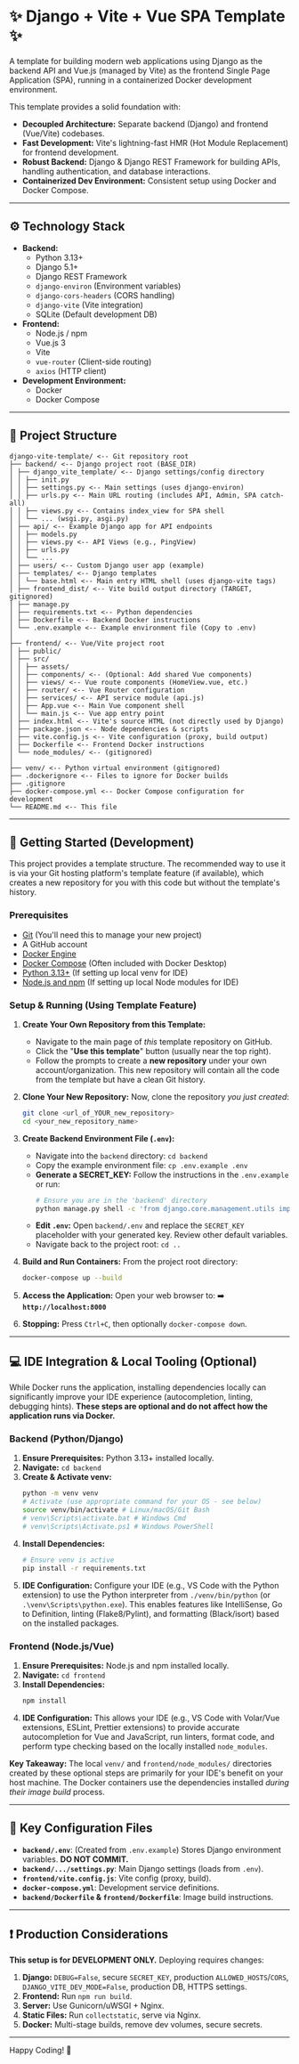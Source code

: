# ✨ Django + Vite + Vue SPA Template ✨

A template for building modern web applications using Django as the backend API and Vue.js (managed by Vite) as the frontend Single Page Application (SPA), running in a containerized Docker development environment.

This template provides a solid foundation with:

*   **Decoupled Architecture:** Separate backend (Django) and frontend (Vue/Vite) codebases.
*   **Fast Development:** Vite's lightning-fast HMR (Hot Module Replacement) for frontend development.
*   **Robust Backend:** Django & Django REST Framework for building APIs, handling authentication, and database interactions.
*   **Containerized Dev Environment:** Consistent setup using Docker and Docker Compose.

---

## ⚙️ Technology Stack

*   **Backend:**
    *   Python 3.13+
    *   Django 5.1+
    *   Django REST Framework
    *   `django-environ` (Environment variables)
    *   `django-cors-headers` (CORS handling)
    *   `django-vite` (Vite integration)
    *   SQLite (Default development DB)
*   **Frontend:**
    *   Node.js / npm
    *   Vue.js 3
    *   Vite
    *   `vue-router` (Client-side routing)
    *   `axios` (HTTP client)
*   **Development Environment:**
    *   Docker
    *   Docker Compose

---

## 📁 Project Structure

```
django-vite-template/ <-- Git repository root
├── backend/ <-- Django project root (BASE_DIR)
│ ├── django_vite_template/ <-- Django settings/config directory
│ │ ├── init.py
│ │ ├── settings.py <-- Main settings (uses django-environ)
│ │ ├── urls.py <-- Main URL routing (includes API, Admin, SPA catch-all)
│ │ ├── views.py <-- Contains index_view for SPA shell
│ │ └── ... (wsgi.py, asgi.py)
│ ├── api/ <-- Example Django app for API endpoints
│ │ ├── models.py
│ │ ├── views.py <-- API Views (e.g., PingView)
│ │ ├── urls.py
│ │ └── ...
│ ├── users/ <-- Custom Django user app (example)
│ ├── templates/ <-- Django templates
│ │ └── base.html <-- Main entry HTML shell (uses django-vite tags)
│ ├── frontend_dist/ <-- Vite build output directory (TARGET, gitignored)
│ ├── manage.py
│ ├── requirements.txt <-- Python dependencies
│ ├── Dockerfile <-- Backend Docker instructions
│ └── .env.example <-- Example environment file (Copy to .env)
│
├── frontend/ <-- Vue/Vite project root
│ ├── public/
│ ├── src/
│ │ ├── assets/
│ │ ├── components/ <-- (Optional: Add shared Vue components)
│ │ ├── views/ <-- Vue route components (HomeView.vue, etc.)
│ │ ├── router/ <-- Vue Router configuration
│ │ ├── services/ <-- API service module (api.js)
│ │ ├── App.vue <-- Main Vue component shell
│ │ └── main.js <-- Vue app entry point
│ ├── index.html <-- Vite's source HTML (not directly used by Django)
│ ├── package.json <-- Node dependencies & scripts
│ ├── vite.config.js <-- Vite configuration (proxy, build output)
│ ├── Dockerfile <-- Frontend Docker instructions
│ └── node_modules/ <-- (gitignored)
│
├── venv/ <-- Python virtual environment (gitignored)
├── .dockerignore <-- Files to ignore for Docker builds
├── .gitignore
├── docker-compose.yml <-- Docker Compose configuration for development
└── README.md <-- This file
```

---

## 🚀 Getting Started (Development)

This project provides a template structure. The recommended way to use it is via your Git hosting platform's template feature (if available), which creates a new repository for you with this code but without the template's history.

### Prerequisites

*   [Git](https://git-scm.com/) (You'll need this to manage your new project)
*   A GitHub account
*   [Docker Engine](https://docs.docker.com/engine/install/)
*   [Docker Compose](https://docs.docker.com/compose/install/) (Often included with Docker Desktop)
*   [Python 3.13+](https://www.python.org/) (If setting up local venv for IDE)
*   [Node.js and npm](https://nodejs.org/) (If setting up local Node modules for IDE)

### Setup & Running (Using Template Feature)

1.  **Create Your Own Repository from this Template:**
    *   Navigate to the main page of *this* template repository on GitHub.
    *   Click the "**Use this template**" button (usually near the top right).
    *   Follow the prompts to create a **new repository** under your own account/organization. This new repository will contain all the code from the template but have a clean Git history.

2.  **Clone Your New Repository:**
    Now, clone the repository *you just created*:
    ```bash
    git clone <url_of_YOUR_new_repository>
    cd <your_new_repository_name>
    ```

3.  **Create Backend Environment File (`.env`):**
    *   Navigate into the `backend` directory: `cd backend`
    *   Copy the example environment file: `cp .env.example .env`
    *   **Generate a SECRET_KEY:** Follow the instructions in the `.env.example` or run:
        ```bash
        # Ensure you are in the 'backend' directory
        python manage.py shell -c 'from django.core.management.utils import get_random_secret_key; print(get_random_secret_key())'
        ```
    *   **Edit `.env`:** Open `backend/.env` and replace the `SECRET_KEY` placeholder with your generated key. Review other default variables.
    *   Navigate back to the project root: `cd ..`

4.  **Build and Run Containers:**
    From the project root directory:
    ```bash
    docker-compose up --build
    ```

5.  **Access the Application:**
    Open your web browser to: ➡️ **`http://localhost:8000`**

6.  **Stopping:** Press `Ctrl+C`, then optionally `docker-compose down`.

---

## 💻 IDE Integration & Local Tooling (Optional)

While Docker runs the application, installing dependencies locally can significantly improve your IDE experience (autocompletion, linting, debugging hints). **These steps are optional and do not affect how the application runs via Docker.**

### Backend (Python/Django)

1.  **Ensure Prerequisites:** Python 3.13+ installed locally.
2.  **Navigate:** `cd backend`
3.  **Create & Activate venv:**
    ```bash
    python -m venv venv
    # Activate (use appropriate command for your OS - see below)
    source venv/bin/activate # Linux/macOS/Git Bash
    # venv\Scripts\activate.bat # Windows Cmd
    # venv\Scripts\Activate.ps1 # Windows PowerShell
    ```
4.  **Install Dependencies:**
    ```bash
    # Ensure venv is active
    pip install -r requirements.txt
    ```
5.  **IDE Configuration:** Configure your IDE (e.g., VS Code with the Python extension) to use the Python interpreter from `./venv/bin/python` (or `.\venv\Scripts\python.exe`). This enables features like IntelliSense, Go to Definition, linting (Flake8/Pylint), and formatting (Black/isort) based on the installed packages.

### Frontend (Node.js/Vue)

1.  **Ensure Prerequisites:** Node.js and npm installed locally.
2.  **Navigate:** `cd frontend`
3.  **Install Dependencies:**
    ```bash
    npm install
    ```
4.  **IDE Configuration:** This allows your IDE (e.g., VS Code with Volar/Vue extensions, ESLint, Prettier extensions) to provide accurate autocompletion for Vue and JavaScript, run linters, format code, and perform type checking based on the locally installed `node_modules`.

**Key Takeaway:** The local `venv/` and `frontend/node_modules/` directories created by these optional steps are primarily for your IDE's benefit on your host machine. The Docker containers use the dependencies installed *during their image build* process.

---

## 🔑 Key Configuration Files

*   **`backend/.env`**: (Created from `.env.example`) Stores Django environment variables. **DO NOT COMMIT.**
*   **`backend/.../settings.py`**: Main Django settings (loads from `.env`).
*   **`frontend/vite.config.js`**: Vite config (proxy, build).
*   **`docker-compose.yml`**: Development service definitions.
*   **`backend/Dockerfile` & `frontend/Dockerfile`**: Image build instructions.

---

## ❗ Production Considerations

**This setup is for DEVELOPMENT ONLY.** Deploying requires changes:

1.  **Django:** `DEBUG=False`, secure `SECRET_KEY`, production `ALLOWED_HOSTS`/`CORS`, `DJANGO_VITE_DEV_MODE=False`, production DB, HTTPS settings.
2.  **Frontend:** Run `npm run build`.
3.  **Server:** Use Gunicorn/uWSGI + Nginx.
4.  **Static Files:** Run `collectstatic`, serve via Nginx.
5.  **Docker:** Multi-stage builds, remove dev volumes, secure secrets.

---

Happy Coding! 🚀

